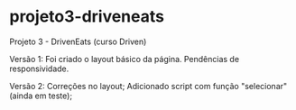 # projeto3-driveneats
Projeto 3 - DrivenEats (curso Driven)


Versão 1:
Foi criado o layout básico da página. Pendências de responsividade.

Versão 2:
Correções no layout;
Adicionado script com função "selecionar" (ainda em teste);
